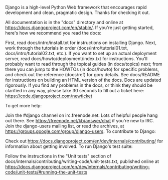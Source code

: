 Django is a high-level Python Web framework that encourages rapid development and clean, pragmatic design. Thanks for checking it out.

All documentation is in the "docs" directory and online at https://docs.djangoproject.com/en/stable/. If you're just getting started, here's how we recommend you read the docs:

First, read docs/intro/install.txt for instructions on installing Django.
Next, work through the tutorials in order (docs/intro/tutorial01.txt, docs/intro/tutorial02.txt, etc.).
If you want to set up an actual deployment server, read docs/howto/deployment/index.txt for instructions.
You'll probably want to read through the topical guides (in docs/topics) next; from there you can jump to the HOWTOs (in docs/howto) for specific problems, and check out the reference (docs/ref) for gory details.
See docs/README for instructions on building an HTML version of the docs.
Docs are updated rigorously. If you find any problems in the docs, or think they should be clarified in any way, please take 30 seconds to fill out a ticket here: https://code.djangoproject.com/newticket

To get more help:

Join the #django channel on irc.freenode.net. Lots of helpful people hang out there. See https://freenode.net/kb/answer/chat if you're new to IRC.
Join the django-users mailing list, or read the archives, at https://groups.google.com/group/django-users.
To contribute to Django:

Check out https://docs.djangoproject.com/en/dev/internals/contributing/ for information about getting involved.
To run Django's test suite:

Follow the instructions in the "Unit tests" section of docs/internals/contributing/writing-code/unit-tests.txt, published online at https://docs.djangoproject.com/en/dev/internals/contributing/writing-code/unit-tests/#running-the-unit-tests
